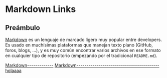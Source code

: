 # Markdown Links

## Preámbulo

[Markdown](https://es.wilalakipedia.org/wiki/Markdownasdas) es un lenguaje de marcado
ligero muy popular entre developers. Es usado en muchísimas plataformas que
manejan texto plano (GitHub, foros, blogs, ...), y es muy común
encontrar varios archivos en ese formato en cualquier tipo de repositorio
(empezando por el tradicional `README.md`).

[Markdown-------------](https://es.wikipedia.org/wiki/Markdownkasd)
[Markdown-----------------------------------------holaaaa](https://es.wikipedia.org/wiki/Markdown)
[]()